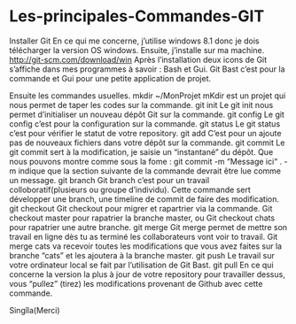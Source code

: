 # Les-principales-Commandes-GIT
Installer Git 
En ce qui me concerne, j’utilise windows 8.1 donc je dois télécharger  la version OS windows. Ensuite, j’installe sur ma machine.
http://git-scm.com/download/win
Après l’installation deux icons de Git s’affiche dans mes programmes à savoir : Bash et Gui.  Git Bast c’est pour la commande et Gui pour une petite application de projet.

Ensuite les commandes usuelles.
mkdir ~/MonProjet
mKdir est un projet qui nous permet de taper les codes sur la commande.
git init
 Le git init nous permet d’initialiser un nouveau dépôt Git sur la commande.
git config
Le git config c’est pour la configuration sur la commande.
git status
Le git status c’est pour vérifier  le statut de votre repository.
git add
C’est pour un ajoute pas de nouveaux fichiers dans votre dépôt sur la commande.
git commit
Le git commit sert à la modification, je saisie un “instantané” du dépôt.  Que nous pouvons montre comme sous la fome : git commit -m “Message ici“ . -m indique que la section suivante de la commande devrait être lue comme un message.
git branch
Git branch c’est pour un travail colloboratif(plusieurs ou groupe d’individu). Cette commande sert développer une branch, une timeline de commit de faire des modification.
git checkout
Git checkout pour migrer et rapartrier via la commande.  Git checkout master pour rapatrier la branche master, ou Git checkout chats pour rapatrier une autre branche. 
git merge
Git merge permet de mettre son travail en ligne dès tu as terminé les collaborateurs vont voir to travail.
Git merge cats va recevoir toutes les modifications que vous avez faites sur la branche “cats” et les ajoutera à la branche master. 
git push
Le travail sur votre ordinateur local se fait par l’utilisation de Git Bast. 
git pull
En ce qui concerne la version la plus à jour de votre repository pour travailler dessus, vous “pullez” (tirez) les modifications provenant de Github avec cette commande. 


Singîla(Merci) 

